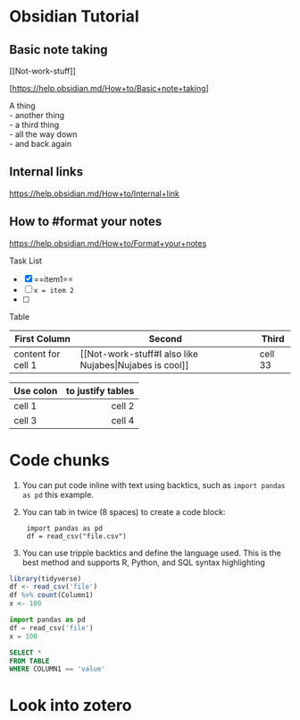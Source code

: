 # Obsidian Tutorial
## Basic note taking
[[Not-work-stuff]]


[https://help.obsidian.md/How+to/Basic+note+taking]

A thing   
	- another thing   
		- a third thing  
			- all the way down  
		- and back again  

## Internal links
https://help.obsidian.md/How+to/Internal+link

## How to #format your notes

https://help.obsidian.md/How+to/Format+your+notes 

Task List
- [x] ==item1== 
- [ ]  `x = item 2`
- [ ] 

Table 

First Column | Second | Third
----------|----------|--------
content for cell 1 | [[Not-work-stuff#I also like Nujabes\|Nujabes is cool]] | cell 33


Use colon | to justify tables
:----------|---------:
cell 1 | cell 2
cell 3 | cell 4



# Code chunks
1. You can put code inline with text using backtics, such as `import pandas as pd` this example. 
2. You can tab in twice (8 spaces) to create a code block:
 
		import pandas as pd      
        df = read_csv("file.csv")
3. You can use tripple backtics and define the language used. This is the best method and supports R, Python, and SQL syntax highlighting
```R
library(tidyverse)
df <- read_csv('file')
df %>% count(Column1)
x <- 100
```

```python
import pandas as pd
df = read_csv('file')
x = 100
```

```sql
SELECT * 
FROM TABLE 
WHERE COLUMN1 == 'value'	
```


# Look into zotero
